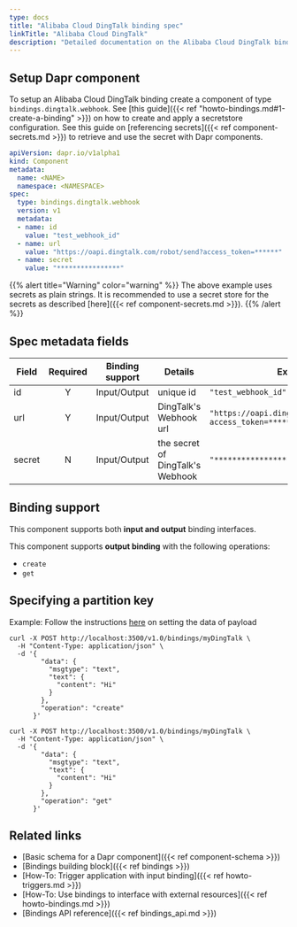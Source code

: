 ```yaml
---
type: docs
title: "Alibaba Cloud DingTalk binding spec"
linkTitle: "Alibaba Cloud DingTalk"
description: "Detailed documentation on the Alibaba Cloud DingTalk binding component"
---
```


## Setup Dapr component
To setup an Alibaba Cloud DingTalk binding create a component of type `bindings.dingtalk.webhook`. See [this guide]({{< ref "howto-bindings.md#1-create-a-binding" >}}) on how to create and apply a secretstore configuration. See this guide on [referencing secrets]({{< ref component-secrets.md >}}) to retrieve and use the secret with Dapr components.

```yaml
apiVersion: dapr.io/v1alpha1
kind: Component
metadata:
  name: <NAME>
  namespace: <NAMESPACE>
spec:
  type: bindings.dingtalk.webhook
  version: v1
  metadata:
  - name: id
    value: "test_webhook_id"
  - name: url
    value: "https://oapi.dingtalk.com/robot/send?access_token=******"
  - name: secret
    value: "****************"
```
{{% alert title="Warning" color="warning" %}}
The above example uses secrets as plain strings. It is recommended to use a secret store for the secrets as described [here]({{< ref component-secrets.md >}}).
{{% /alert %}}
## Spec metadata fields
| Field              | Required | Binding support | Details | Example |
|--------------------|:--------:|--------|--------|---------|
| id                | Y        | Input/Output |unique id| `"test_webhook_id"`
| url                | Y        | Input/Output |DingTalk's Webhook url | `"https://oapi.dingtalk.com/robot/send?access_token=******"`
| secret                | N        | Input/Output |the secret of DingTalk's Webhook | `"****************"`

## Binding support

This component supports both **input and output** binding interfaces.

This component supports **output binding** with the following operations:
- `create`
- `get`

## Specifying a partition key

Example: Follow the instructions [here](https://developers.dingtalk.com/document/app/custom-robot-access) on setting the data of payload

```shell
curl -X POST http://localhost:3500/v1.0/bindings/myDingTalk \
  -H "Content-Type: application/json" \
  -d '{
        "data": {
          "msgtype": "text",
          "text": {
            "content": "Hi"
          }
        },
        "operation": "create"
      }'
```

```shell
curl -X POST http://localhost:3500/v1.0/bindings/myDingTalk \
  -H "Content-Type: application/json" \
  -d '{
        "data": {
          "msgtype": "text",
          "text": {
            "content": "Hi"
          }
        },
        "operation": "get"
      }'
```
## Related links

- [Basic schema for a Dapr component]({{< ref component-schema >}})
- [Bindings building block]({{< ref bindings >}})
- [How-To: Trigger application with input binding]({{< ref howto-triggers.md >}})
- [How-To: Use bindings to interface with external resources]({{< ref howto-bindings.md >}})
- [Bindings API reference]({{< ref bindings_api.md >}})
